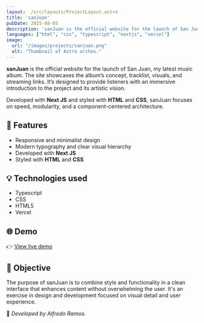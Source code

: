 ```yaml
---
layout:  /src/layouts/ProjectLayout.astro
title: 'sanJuan'
pubDate: 2025-08-05
description: 'sanJuan is the official website for the launch of San Juan, my latest music album. The site showcases the album’s concept, tracklist, visuals, and streaming links. It’s designed to provide listeners with an immersive introduction to the project and its artistic vision.'
languages: ["html", "css", "typescript", "nextjs", "vercel"]
image:
  url: "/images/projects/sanjuan.png"
  alt: "Thumbnail of Astro arches."
---
```


**sanJuan** is the official website for the launch of San Juan, my latest music album. The site showcases the album’s concept, tracklist, visuals, and streaming links. It’s designed to provide listeners with an immersive introduction to the project and its artistic vision.

Developed with **Next JS** and styled with **HTML** and **CSS**, sanJuan focuses on speed, modularity, and a component-centered architecture.

## 🧩 Features

- Responsive and minimalist design
- Modern typography and clear visual hierarchy
- Developed with **Next JS**
- Styled with **HTML** and **CSS**

## 💡 Technologies used

- Typescript
- CSS
- HTML5
- Vercel


## 🌐 Demo

👉 [View live demo](https://www.estoessanjuan.es/)

## 🎯 Objective

The purpose of sanJuan is to combine style and functionality in a clean interface that enhances content without overwhelming the user. It's an exercise in design and development focused on visual detail and user experience.


🚀 *Developed by Alfredo Ramos.*
